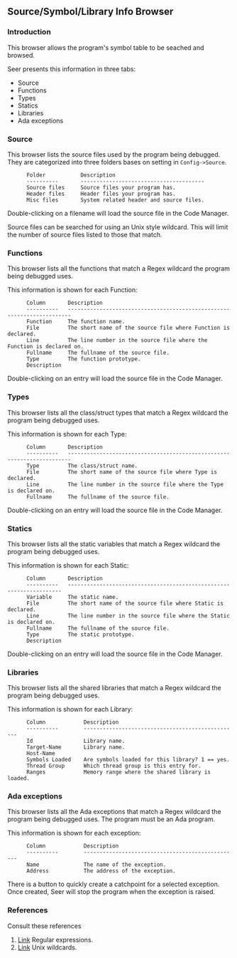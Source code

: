## Source/Symbol/Library Info Browser

### Introduction

This browser allows the program's symbol table to be seached and browsed.

Seer presents this information in three tabs:

* Source
* Functions
* Types
* Statics
* Libraries
* Ada exceptions

### Source

This browser lists the source files used by the program being debugged. They are categorized into three folders bases on setting in ```Config->Source```.

```
      Folder           Description
      ----------       ---------------------------------------
      Source files     Source files your program has.
      Header files     Header files your program has.
      Misc files       System related header and source files.
```

Double-clicking on a filename will load the source file in the Code Manager.

Source files can be searched for using an Unix style wildcard. This will limit the number of source files listed to those that match.

### Functions

This browser lists all the functions that match a Regex wildcard the program being debugged uses.

This information is shown for each Function:
```
      Column       Description
      ----------   -----------------------------------------------------------------------
      Function     The function name.
      File         The short name of the source file where Function is declared.
      Line         The line number in the source file where the Function is declared on.
      Fullname     The fullname of the source file.
      Type         The function prototype.
      Description
```
Double-clicking on an entry will load the source file in the Code Manager.

### Types

This browser lists all the class/struct types that match a Regex wildcard the program being debugged uses.

This information is shown for each Type:
```
      Column       Description
      ----------   -----------------------------------------------------------------------
      Type         The class/struct name.
      File         The short name of the source file where Type is declared.
      Line         The line number in the source file where the Type is declared on.
      Fullname     The fullname of the source file.
```
Double-clicking on an entry will load the source file in the Code Manager.

### Statics

This browser lists all the static variables that match a Regex wildcard the program being debugged uses.

This information is shown for each Static:
```
      Column       Description
      ----------   --------------------------------------------------------------------
      Variable     The static name.
      File         The short name of the source file where Static is declared.
      Line         The line number in the source file where the Static is declared on.
      Fullname     The fullname of the source file.
      Type         The static prototype.
      Description
```
Double-clicking on an entry will load the source file in the Code Manager.

### Libraries

This browser lists all the shared libraries that match a Regex wildcard the program being debugged uses.

This information is shown for each Library:
```
      Column            Description
      ----------        -------------------------------------------------
      Id                Library name.
      Target-Name       Library name.
      Host-Name
      Symbols Loaded    Are symbols loaded for this library? 1 == yes.
      Thread Group      Which thread group is this entry for.
      Ranges            Memory range where the shared library is loaded.
```
### Ada exceptions

This browser lists all the Ada exceptions that match a Regex wildcard the program being debugged uses.
The program must be an Ada program.

This information is shown for each exception:
```
      Column            Description
      ----------        -------------------------------------------------
      Name              The name of the exception.
      Address           The address of the exception.
```
There is a button to quickly create a catchpoint for a selected exception. Once created, Seer will
stop the program when the exception is raised.

### References

Consult these references

1. [Link](https://en.wikipedia.org/wiki/Regular_expression) Regular expressions.
2. [Link](https://en.wikipedia.org/wiki/Glob_(programming)) Unix wildcards.

